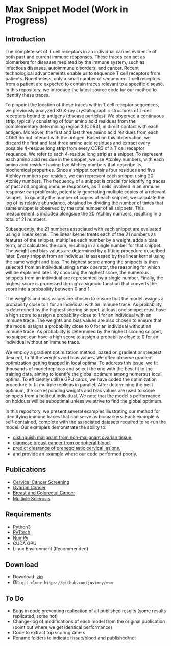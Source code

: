 # Max Snippet Model (Work in Progress) 

## Introduction
The complete set of T cell receptors in an individual carries evidence of both past and current immune responses. These traces can act as biomarkers for diseases mediated by the immune system, such as infectious diseases, autoimmune disorders, and cancer. Recent technological advancements enable us to sequence T cell receptors from patients. Nonetheless, only a small number of sequenced T cell receptors from a patient are expected to contain traces relevant to a specific disease. In this repository, we introduce the latest source code for our method to identify these traces.

To pinpoint the location of these traces within T cell receptor sequences, we previously analyzed 3D X-ray crystallographic structures of T-cell receptors bound to antigens (disease particles). We observed a continuous strip, typically consisting of four amino acid residues from the complementary determining region 3 (CDR3), in direct contact with each antigen. Moreover, the first and last three amino acid residues from each CDR3 do not interact with the antigen. Based on this observation, we discard the first and last three amino acid residues and extract every possible 4-residue long strip from every CDR3 of a T cell receptor sequence. We refer to each 4-residue long strip as a snippet. To represent each amino acid residue in the snippet, we use Atchley numbers, with each amino acid residue having five Atchley numbers that describe its biochemical properties. Since a snippet contains four residues and five Atchley numbers per residue, we can represent each snippet using 20 Atchley numbers. The frequency of a snippet is crucial for identifying traces of past and ongoing immune responses, as T cells involved in an immune response can proliferate, potentially generating multiple copies of a relevant snippet. To quantify the number of copies of each snippet, we calculate the log of its relative abundance, obtained by dividing the number of times that same snippet is observed by the total number of all snippets. This measurement is included alongside the 20 Atchley numbers, resulting in a total of 21 numbers.

Subsequently, the 21 numbers associated with each snippet are evaluated using a linear kernel. The linear kernel treats each of the 21 numbers as features of the snippet, multiplies each number by a weight, adds a bias term, and calculates the sum, resulting in a single number for that snippet. The weight and bias values are determined by a fitting procedure described later. Every snippet from an individual is assessed by the linear kernel using the same weight and bias. The highest score among the snippets is then selected from an individual using a max operator, the reasoning for which will be explained later. By choosing the highest score, the numerous snippets from an individual are represented by a single number. Finally, the highest score is processed through a sigmoid function that converts the score into a probability between 0 and 1.

The weights and bias values are chosen to ensure that the model assigns a probability close to 1 for an individual with an immune trace. As probability is determined by the highest scoring snippet, at least one snippet must have a high score to assign a probability close to 1 for an individual with an immune trace. The weights and bias values are also chosen to ensure that the model assigns a probability close to 0 for an individual without an immune trace. As probability is determined by the highest scoring snippet, no snippet can have a high score to assign a probability close to 0 for an individual without an immune trace.

We employ a gradient optimization method, based on gradient or steepest descent, to fit the weights and bias values. We often observe gradient optimization getting trapped in local optima. To address this issue, we fit thousands of model replicas and select the one with the best fit to the training data, aiming to identify the global optimum among numerous local optima. To efficiently utilize GPU cards, we have coded the optimization procedure to fit multiple replicas in parallel. After determining the best optimum, the corresponding weights and bias values are used to score snippets from a holdout individual. We note that the model's performance on holdouts will be suboptimal unless we strive to find the global optimum.

In this repository, we present several examples illustrating our method for identifying immune traces that can serve as biomarkers. Each example is self-contained, complete with the associated datasets required to re-run the model. Our examples demonstrate the ability to:
* [distinguish malignant from non-malignant ovarian tissue](ovarian-cancer),
* [diagnose breast cancer from peripheral blood](breast-cancer),
* [predict clearance of preneoplastic cervical lesions](cervical-cancer),
* [and provide an example where our code performed poorly.](colorectal-cancer)

## Publications
* [Cervical Cancer Screening](https://www.ncbi.nlm.nih.gov/pmc/articles/PMC8050337/)
* [Ovarian Cancer](https://www.ncbi.nlm.nih.gov/pmc/articles/PMC7058380/)
* [Breast and Colorectal Cancer](https://www.ncbi.nlm.nih.gov/pmc/articles/PMC6445742/)
* [Multiple Sclerosis](https://www.ncbi.nlm.nih.gov/pmc/articles/PMC5588725/)

## Requirements
* [Python3](https://www.python.org/)
* [PyTorch](https://pytorch.org//)
* [NumPy](http://www.numpy.org/)
* CUDA GPU
* Linux Environment (Recommended)

## Download
* Download: [zip](https://github.com/jostmey/msm/zipball/master)
* Git: `git clone https://github.com/jostmey/msm`

## To Do
* Bugs in code preventing replication of all published results (some results replicated, some not)
* Change-log of modifications of each model from the original publication (point out where we get identical performance)
* Code to extract top scoring 4mers
* Rename folders to indicate tissue/blood and published/not
